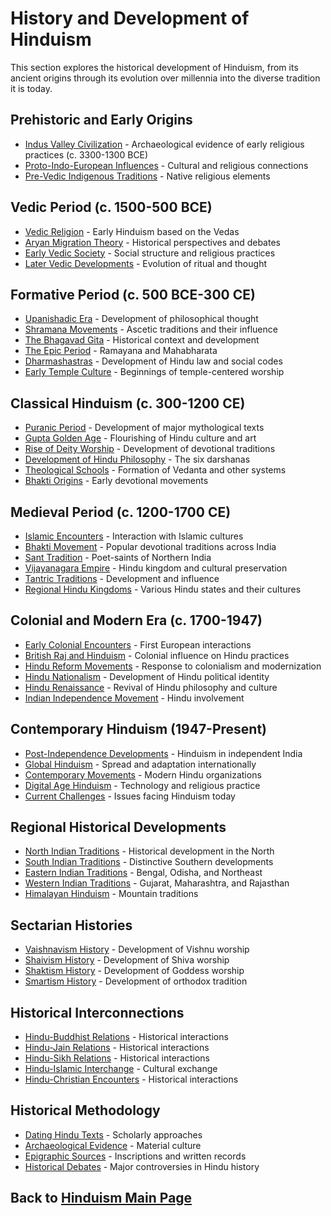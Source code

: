 # History and Development of Hinduism

This section explores the historical development of Hinduism, from its ancient origins through its evolution over millennia into the diverse tradition it is today.

## Prehistoric and Early Origins

- [Indus Valley Civilization](./indus_valley.md) - Archaeological evidence of early religious practices (c. 3300-1300 BCE)
- [Proto-Indo-European Influences](./indo_european_influences.md) - Cultural and religious connections
- [Pre-Vedic Indigenous Traditions](./pre_vedic_traditions.md) - Native religious elements

## Vedic Period (c. 1500-500 BCE)

- [Vedic Religion](./vedic_religion.md) - Early Hinduism based on the Vedas
- [Aryan Migration Theory](./aryan_migration.md) - Historical perspectives and debates
- [Early Vedic Society](./early_vedic_society.md) - Social structure and religious practices
- [Later Vedic Developments](./later_vedic_developments.md) - Evolution of ritual and thought

## Formative Period (c. 500 BCE-300 CE)

- [Upanishadic Era](./upanishadic_era.md) - Development of philosophical thought
- [Shramana Movements](./shramana_movements.md) - Ascetic traditions and their influence
- [The Bhagavad Gita](./bhagavad_gita_history.md) - Historical context and development
- [The Epic Period](./epic_period.md) - Ramayana and Mahabharata
- [Dharmashastras](./dharmashastras_development.md) - Development of Hindu law and social codes
- [Early Temple Culture](./early_temple_culture.md) - Beginnings of temple-centered worship

## Classical Hinduism (c. 300-1200 CE)

- [Puranic Period](./puranic_period.md) - Development of major mythological texts
- [Gupta Golden Age](./gupta_period.md) - Flourishing of Hindu culture and art
- [Rise of Deity Worship](./rise_of_deity_worship.md) - Development of devotional traditions
- [Development of Hindu Philosophy](./hindu_philosophy_development.md) - The six darshanas
- [Theological Schools](./theological_schools.md) - Formation of Vedanta and other systems
- [Bhakti Origins](./bhakti_origins.md) - Early devotional movements

## Medieval Period (c. 1200-1700 CE)

- [Islamic Encounters](./islamic_encounters.md) - Interaction with Islamic cultures
- [Bhakti Movement](./bhakti_movement.md) - Popular devotional traditions across India
- [Sant Tradition](./sant_tradition.md) - Poet-saints of Northern India
- [Vijayanagara Empire](./vijayanagara.md) - Hindu kingdom and cultural preservation
- [Tantric Traditions](./tantric_traditions.md) - Development and influence
- [Regional Hindu Kingdoms](./regional_kingdoms.md) - Various Hindu states and their cultures

## Colonial and Modern Era (c. 1700-1947)

- [Early Colonial Encounters](./early_colonial_encounters.md) - First European interactions
- [British Raj and Hinduism](./british_raj.md) - Colonial influence on Hindu practices
- [Hindu Reform Movements](./hindu_reform_movements.md) - Response to colonialism and modernization
- [Hindu Nationalism](./hindu_nationalism.md) - Development of Hindu political identity
- [Hindu Renaissance](./hindu_renaissance.md) - Revival of Hindu philosophy and culture
- [Indian Independence Movement](./independence_movement.md) - Hindu involvement

## Contemporary Hinduism (1947-Present)

- [Post-Independence Developments](./post_independence.md) - Hinduism in independent India
- [Global Hinduism](./global_hinduism.md) - Spread and adaptation internationally
- [Contemporary Movements](./contemporary_movements.md) - Modern Hindu organizations
- [Digital Age Hinduism](./digital_age_hinduism.md) - Technology and religious practice
- [Current Challenges](./current_challenges.md) - Issues facing Hinduism today

## Regional Historical Developments

- [North Indian Traditions](./north_indian_history.md) - Historical development in the North
- [South Indian Traditions](./south_indian_history.md) - Distinctive Southern developments
- [Eastern Indian Traditions](./eastern_indian_history.md) - Bengal, Odisha, and Northeast
- [Western Indian Traditions](./western_indian_history.md) - Gujarat, Maharashtra, and Rajasthan
- [Himalayan Hinduism](./himalayan_hinduism.md) - Mountain traditions

## Sectarian Histories

- [Vaishnavism History](./vaishnavism_history.md) - Development of Vishnu worship
- [Shaivism History](./shaivism_history.md) - Development of Shiva worship
- [Shaktism History](./shaktism_history.md) - Development of Goddess worship
- [Smartism History](./smartism_history.md) - Development of orthodox tradition

## Historical Interconnections

- [Hindu-Buddhist Relations](./hindu_buddhist_relations.md) - Historical interactions
- [Hindu-Jain Relations](./hindu_jain_relations.md) - Historical interactions
- [Hindu-Sikh Relations](./hindu_sikh_relations.md) - Historical interactions
- [Hindu-Islamic Interchange](./hindu_islamic_interchange.md) - Cultural exchange
- [Hindu-Christian Encounters](./hindu_christian_encounters.md) - Historical interactions

## Historical Methodology

- [Dating Hindu Texts](./dating_texts.md) - Scholarly approaches
- [Archaeological Evidence](./archaeological_evidence.md) - Material culture
- [Epigraphic Sources](./epigraphic_sources.md) - Inscriptions and written records
- [Historical Debates](./historical_debates.md) - Major controversies in Hindu history

## Back to [Hinduism Main Page](../README.md) 